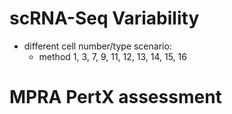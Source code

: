 # scRNA-Seq Variability
- different cell number/type scenario: 
	- method 1, 3, 7, 9, 11, 12, 13, 14, 15, 16
# MPRA PertX assessment